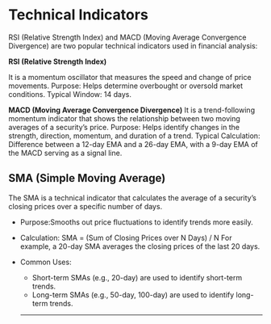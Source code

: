 # Technical Indicators

RSI (Relative Strength Index) and MACD (Moving Average Convergence Divergence) are two popular technical indicators used in financial analysis:

**RSI (Relative Strength Index)** 

It is a momentum oscillator that measures the speed and change of price movements.
Purpose: Helps determine overbought or oversold market conditions.
Typical Window: 14 days.

**MACD (Moving Average Convergence Divergence)**
It is a trend-following momentum indicator that shows the relationship between two moving averages of a security’s price.
Purpose: Helps identify changes in the strength, direction, momentum, and duration of a trend.
Typical Calculation: Difference between a 12-day EMA and a 26-day EMA, with a 9-day EMA of the MACD serving as a signal line.

## **SMA (Simple Moving Average)**  

The SMA is a technical indicator that calculates the average of a security’s closing prices over a specific number of days.  

- Purpose:Smooths out price fluctuations to identify trends more easily.  

- Calculation:
  SMA = (Sum of Closing Prices over N Days) / N
  For example, a 20-day SMA averages the closing prices of the last 20 days.  

- Common Uses:
  
  - Short-term SMAs (e.g., 20-day) are used to identify short-term trends.  
  - Long-term SMAs (e.g., 50-day, 100-day) are used to identify long-term trends.  

  ___
